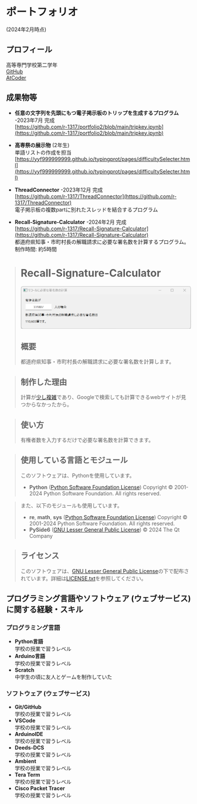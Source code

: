 # ポートフォリオ
(2024年2月時点)

## プロフィール

高等専門学校第二学年<br>[GitHub](https://github.com/r-1317/)<br>[AtCoder](https://atcoder.jp/users/r1317)
## 成果物等

-   **任意の文字列を先頭にもつ電子掲示板のトリップを生成するプログラム** -2023年7月 完成<br>  [https://github.com/r-1317/portfolio2/blob/main/tripkey.ipynb](https://github.com/r-1317/portfolio2/blob/main/tripkey.ipynb)

-   **高専祭の展示物** (2年生)<br>単語リストの作成を担当<br> [https://yyf999999999.github.io/typingprot/pages/difficultySelecter.html](https://yyf999999999.github.io/typingprot/pages/difficultySelecter.html)
 
-  **ThreadConnector** -2023年12月 完成<br> [https://github.com/r-1317/ThreadConnector](https://github.com/r-1317/ThreadConnector)<br>電子掲示板の複数partに別れたスレッドを結合するプログラム<br>

-  **Recall-Signature-Calculator** -2024年2月 完成<br> [https://github.com/r-1317/Recall-Signature-Calculator](https://github.com/r-1317/Recall-Signature-Calculator)<br>都道府県知事・市町村長の解職請求に必要な署名数を計算するプログラム。<br>制作時間: 約5時間

># Recall-Signature-Calculator
>![サムネイル画像](https://github.com/r-1317/Recall-Signature-Calculator/blob/main/ScreenShot.png?raw=true)
>## 概要
>都道府県知事・市町村長の解職請求に必要な署名数を計算します。

>## 制作した理由
>計算が[少し複雑](https://www.soumu.go.jp/main_content/000451016.pdf)であり、Googleで検索しても計算できるwebサイトが見つからなかったから。

>## 使い方
>有権者数を入力するだけで必要な署名数を計算できます。

>## 使用している言語とモジュール
>このソフトウェアは、Pythonを使用しています。
>- **Python** ([Python Software Foundation License](https://docs.python.org/ja/3/license.html#psf-license)) Copyright © 2001-2024 Python Software Foundation. All rights reserved.

>また、以下のモジュールも使用しています。
>- **re**, **math**, **sys** ([Python Software Foundation License](https://docs.python.org/ja/3/license.html#psf-license)) Copyright © 2001-2024 Python Software Foundation. All rights reserved.
>- **PySide6** ([GNU Lesser General Public License](https://www.gnu.org/licenses/lgpl-3.0.html.en)) © 2024 The Qt Company

>## ライセンス
>このソフトウェアは、[GNU Lesser General Public License](https://www.gnu.org/licenses/lgpl-3.0.html.en)の下で配布されています。詳細は[LICENSE.txt](https://github.com/r-1317/Recall-Signature-Calculator/blob/main/LICENCE.txt)を参照してください。

## プログラミング言語やソフトウェア (ウェブサービス) に関する経験・スキル

### プログラミング言語

 - **Python言語**<br> 学校の授業で習うレベル
 - **Arduino言語**<br> 学校の授業で習うレベル
 - **Scratch**<br> 中学生の頃に友人とゲームを制作していた
### ソフトウェア (ウェブサービス)
 - **Git/GitHub**<br>学校の授業で習うレベル
- **VSCode**<br>学校の授業で習うレベル
- **ArduinoIDE**<br>学校の授業で習うレベル
- **Deeds-DCS**<br>学校の授業で習うレベル
- **Ambient**<br>学校の授業で習うレベル
- **Tera Term**<br>学校の授業で習うレベル
- **Cisco Packet Tracer**<br>学校の授業で習うレベル
<!--stackedit_data:
eyJoaXN0b3J5IjpbMjA2MTA2ODAxMywtOTYxMjYyMzIzLC0yMD
Y0NDA2OTE3LC03MjMxNTQ0MywtMTYxNDMxNTIyLC01ODUwNjU3
MjcsNjY4ODU3MTExLDE4NzY3MDYxMDUsMTI5NzczODIwOCw2MD
Q1ODIzNTQsLTEyOTU4NzUxNjUsMTExOTMxNzQxNSwxNDA3MTc2
MjkzLDIwMzMwNjI4NjYsMTk5Mzc5NTUyMl19
-->